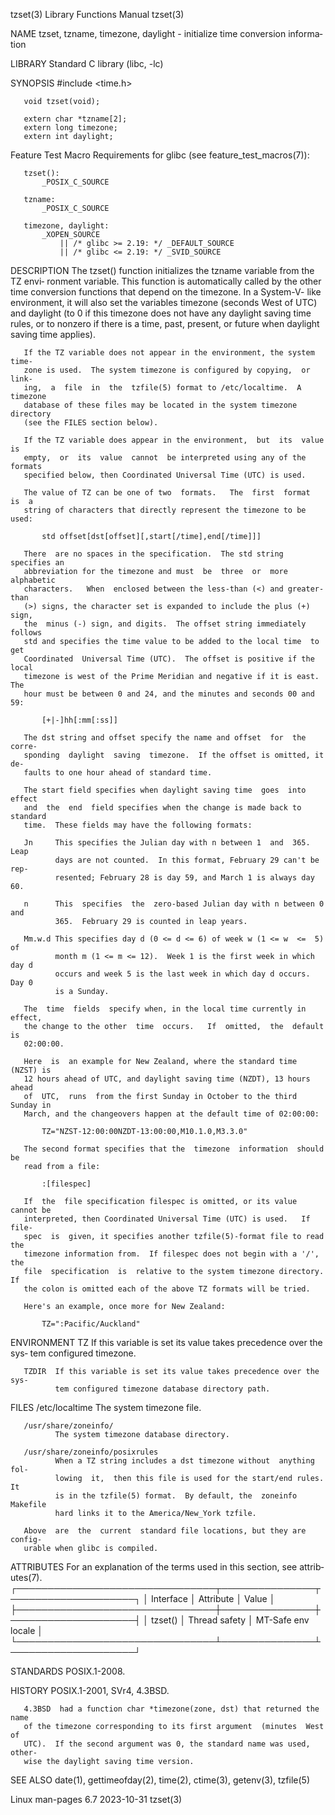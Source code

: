 tzset(3)                   Library Functions Manual                   tzset(3)

NAME
       tzset, tzname, timezone, daylight - initialize time conversion informa‐
       tion

LIBRARY
       Standard C library (libc, -lc)

SYNOPSIS
       #include <time.h>

       void tzset(void);

       extern char *tzname[2];
       extern long timezone;
       extern int daylight;

   Feature Test Macro Requirements for glibc (see feature_test_macros(7)):

       tzset():
           _POSIX_C_SOURCE

       tzname:
           _POSIX_C_SOURCE

       timezone, daylight:
           _XOPEN_SOURCE
               || /* glibc >= 2.19: */ _DEFAULT_SOURCE
               || /* glibc <= 2.19: */ _SVID_SOURCE

DESCRIPTION
       The  tzset() function initializes the tzname variable from the TZ envi‐
       ronment variable.  This function is automatically called by  the  other
       time  conversion functions that depend on the timezone.  In a System-V-
       like environment, it will also set the variables timezone (seconds West
       of UTC) and daylight (to 0 if this timezone does not have any  daylight
       saving  time rules, or to nonzero if there is a time, past, present, or
       future when daylight saving time applies).

       If the TZ variable does not appear in the environment, the system time‐
       zone is used.  The system timezone is configured by copying,  or  link‐
       ing,  a  file  in  the  tzfile(5) format to /etc/localtime.  A timezone
       database of these files may be located in the system timezone directory
       (see the FILES section below).

       If the TZ variable does appear in the environment,  but  its  value  is
       empty,  or  its  value  cannot  be interpreted using any of the formats
       specified below, then Coordinated Universal Time (UTC) is used.

       The value of TZ can be one of two  formats.   The  first  format  is  a
       string of characters that directly represent the timezone to be used:

           std offset[dst[offset][,start[/time],end[/time]]]

       There  are no spaces in the specification.  The std string specifies an
       abbreviation for the timezone and must  be  three  or  more  alphabetic
       characters.   When  enclosed between the less-than (<) and greater-than
       (>) signs, the character set is expanded to include the plus (+)  sign,
       the  minus (-) sign, and digits.  The offset string immediately follows
       std and specifies the time value to be added to the local time  to  get
       Coordinated  Universal Time (UTC).  The offset is positive if the local
       timezone is west of the Prime Meridian and negative if it is east.  The
       hour must be between 0 and 24, and the minutes and seconds 00 and 59:

           [+|-]hh[:mm[:ss]]

       The dst string and offset specify the name and offset  for  the  corre‐
       sponding  daylight  saving  timezone.  If the offset is omitted, it de‐
       faults to one hour ahead of standard time.

       The start field specifies when daylight saving time  goes  into  effect
       and  the  end  field specifies when the change is made back to standard
       time.  These fields may have the following formats:

       Jn     This specifies the Julian day with n between 1  and  365.   Leap
              days are not counted.  In this format, February 29 can't be rep‐
              resented; February 28 is day 59, and March 1 is always day 60.

       n      This  specifies  the  zero-based Julian day with n between 0 and
              365.  February 29 is counted in leap years.

       Mm.w.d This specifies day d (0 <= d <= 6) of week w (1 <= w  <=  5)  of
              month m (1 <= m <= 12).  Week 1 is the first week in which day d
              occurs and week 5 is the last week in which day d occurs.  Day 0
              is a Sunday.

       The  time  fields  specify when, in the local time currently in effect,
       the change to the other  time  occurs.   If  omitted,  the  default  is
       02:00:00.

       Here  is  an example for New Zealand, where the standard time (NZST) is
       12 hours ahead of UTC, and daylight saving time (NZDT), 13 hours  ahead
       of  UTC,  runs  from the first Sunday in October to the third Sunday in
       March, and the changeovers happen at the default time of 02:00:00:

           TZ="NZST-12:00:00NZDT-13:00:00,M10.1.0,M3.3.0"

       The second format specifies that the  timezone  information  should  be
       read from a file:

           :[filespec]

       If  the  file specification filespec is omitted, or its value cannot be
       interpreted, then Coordinated Universal Time (UTC) is used.   If  file‐
       spec  is  given, it specifies another tzfile(5)-format file to read the
       timezone information from.  If filespec does not begin with a '/',  the
       file  specification  is  relative to the system timezone directory.  If
       the colon is omitted each of the above TZ formats will be tried.

       Here's an example, once more for New Zealand:

           TZ=":Pacific/Auckland"

ENVIRONMENT
       TZ     If this variable is set its value takes precedence over the sys‐
              tem configured timezone.

       TZDIR  If this variable is set its value takes precedence over the sys‐
              tem configured timezone database directory path.

FILES
       /etc/localtime
              The system timezone file.

       /usr/share/zoneinfo/
              The system timezone database directory.

       /usr/share/zoneinfo/posixrules
              When a TZ string includes a dst timezone without  anything  fol‐
              lowing  it,  then this file is used for the start/end rules.  It
              is in the tzfile(5) format.  By default, the  zoneinfo  Makefile
              hard links it to the America/New_York tzfile.

       Above  are  the  current  standard file locations, but they are config‐
       urable when glibc is compiled.

ATTRIBUTES
       For an explanation of the terms  used  in  this  section,  see  attrib‐
       utes(7).
       ┌────────────────────────────────┬───────────────┬────────────────────┐
       │ Interface                      │ Attribute     │ Value              │
       ├────────────────────────────────┼───────────────┼────────────────────┤
       │ tzset()                        │ Thread safety │ MT-Safe env locale │
       └────────────────────────────────┴───────────────┴────────────────────┘

STANDARDS
       POSIX.1-2008.

HISTORY
       POSIX.1-2001, SVr4, 4.3BSD.

       4.3BSD  had a function char *timezone(zone, dst) that returned the name
       of the timezone corresponding to its first argument  (minutes  West  of
       UTC).  If the second argument was 0, the standard name was used, other‐
       wise the daylight saving time version.

SEE ALSO
       date(1), gettimeofday(2), time(2), ctime(3), getenv(3), tzfile(5)

Linux man-pages 6.7               2023-10-31                          tzset(3)
